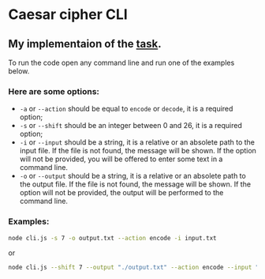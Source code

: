 # Caesar cipher CLI

## My implementaion of the [task](https://github.com/rolling-scopes-school/nodejs-course-template/blob/master/TASKS.md#task-1-caesar-cipher-cli-tool).

To run the code open any command line and run one of the examples below.

### Here are some options: 
- `-a` or `--action` should be equal to `encode` or `decode`, it is a required option;
- `-s` or `--shift` should be an integer between 0 and 26, it is a required option;
- `-i` or `--input` should be a string, it is a relative or an absolete path to the input file. If the file is not found, the message will be shown. If the option will not be provided, you will be offered to enter some text in a command line.
- `-o` or `--output` should be a string, it is a relative or an absolete path to the output file. If the file is not found, the message will be shown. If the option will not be provided, the output will be performed to the command line.

### Examples:

```bash
node cli.js -s 7 -o output.txt --action encode -i input.txt
```
or 
```bash
node cli.js --shift 7 --output "./output.txt" --action encode --input "./input.txt"
```
